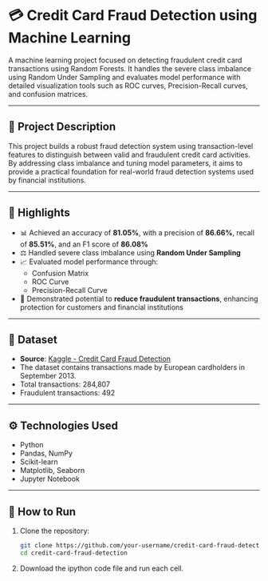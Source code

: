# 💳 Credit Card Fraud Detection using Machine Learning

A machine learning project focused on detecting fraudulent credit card transactions using Random Forests. It handles the severe class imbalance using Random Under Sampling and evaluates model performance with detailed visualization tools such as ROC curves, Precision-Recall curves, and confusion matrices.

---

## 📝 Project Description

This project builds a robust fraud detection system using transaction-level features to distinguish between valid and fraudulent credit card activities. By addressing class imbalance and tuning model parameters, it aims to provide a practical foundation for real-world fraud detection systems used by financial institutions.

---

## 🌟 Highlights

- 📊 Achieved an accuracy of **81.05%**, with a precision of **86.66%**, recall of **85.51%**, and an F1 score of **86.08%**
- ⚖️ Handled severe class imbalance using **Random Under Sampling**
- 📈 Evaluated model performance through:
  - Confusion Matrix
  - ROC Curve
  - Precision-Recall Curve
- 🔐 Demonstrated potential to **reduce fraudulent transactions**, enhancing protection for customers and financial institutions

---

## 📂 Dataset

- **Source**: [Kaggle - Credit Card Fraud Detection](https://www.kaggle.com/datasets/mlg-ulb/creditcardfraud)
- The dataset contains transactions made by European cardholders in September 2013.
- Total transactions: 284,807  
- Fraudulent transactions: 492

---

## ⚙️ Technologies Used

- Python
- Pandas, NumPy
- Scikit-learn
- Matplotlib, Seaborn
- Jupyter Notebook

---

## 🚀 How to Run

1. Clone the repository:
   ```bash
   git clone https://github.com/your-username/credit-card-fraud-detection.git
   cd credit-card-fraud-detection
2. Download the ipython code file and run each cell. 

